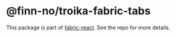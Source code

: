 # @finn-no/troika-fabric-tabs

This package is part of [fabric-react](https://github.com/fabric-ds/react). See
the repo for more details.
